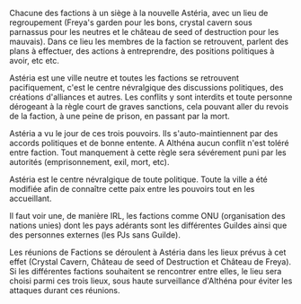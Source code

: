 Chacune des factions à un siège à la nouvelle Astéria, avec un lieu de regroupement (Freya's garden pour les bons, crystal cavern sous parnassus pour les neutres et le château de seed of destruction pour les mauvais). Dans ce lieu les membres de la faction se retrouvent, parlent des plans à effectuer, des actions à entreprendre, des positions politiques à avoir, etc etc.

Astéria est une ville neutre et toutes les factions se retrouvent pacifiquement, c'est le centre névralgique des discussions politiques, des créations d'alliances et autres. Les conflits y sont interdits et toute personne dérogeant à la règle court de graves sanctions, cela pouvant aller du revois de la faction, à une peine de prison, en passant par la mort.

Astéria a vu le jour de ces trois pouvoirs. Ils s'auto-maintiennent par des accords politiques et de bonne entente. A Althéna aucun conflit n'est toléré entre faction. Tout manquement à cette règle sera sévérement puni par les autorités (emprisonnement, exil, mort, etc).

Astéria est le centre névralgique de toute politique. Toute la ville a été modifiée afin de connaître cette paix entre les pouvoirs tout en les accueillant.

Il faut voir une, de manière IRL, les factions comme ONU (organisation des nations unies)  dont les pays adérants sont les différentes Guildes ainsi que des personnes externes (les PJs sans Guilde).

Les réunions de Factions se déroulent à Astéria dans les lieux prévus à cet effet (Crystal Cavern, Château de seed of Destruction et Château de Freya). Si les différentes factions souhaitent se rencontrer entre elles, le lieu sera choisi parmi ces trois lieux, sous haute surveillance d'Althéna pour éviter les attaques durant ces réunions.
